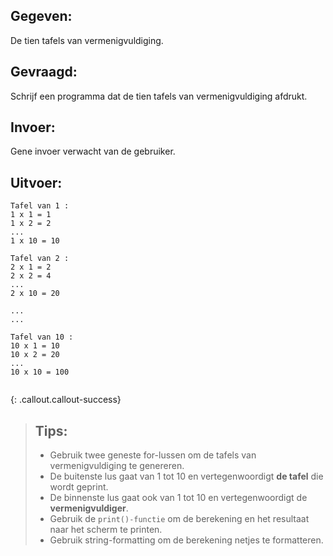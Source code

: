 ## Gegeven: 
De tien tafels van vermenigvuldiging.

## Gevraagd: 
Schrijf een programma dat de tien tafels van vermenigvuldiging afdrukt.

## Invoer: 
Gene invoer verwacht van de gebruiker. 

## Uitvoer: 
```
Tafel van 1 :
1 x 1 = 1
1 x 2 = 2
...
1 x 10 = 10

Tafel van 2 :
2 x 1 = 2
2 x 2 = 4
...
2 x 10 = 20

...
...

Tafel van 10 :
10 x 1 = 10
10 x 2 = 20
...
10 x 10 = 100


```

{: .callout.callout-success}
>## Tips: 
>* Gebruik twee geneste for-lussen om de tafels van vermenigvuldiging te genereren. 
>* De buitenste lus gaat van 1 tot 10 en vertegenwoordigt **de tafel** die wordt geprint. 
>* De binnenste lus gaat ook van 1 tot 10 en vertegenwoordigt de **vermenigvuldiger**.
>* Gebruik de `print()-functie` om de berekening en het resultaat naar het scherm te printen. 
>* Gebruik string-formatting om de berekening netjes te formatteren.
